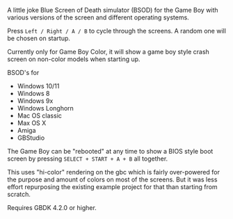 A little joke Blue Screen of Death simulator (BSOD) for the Game Boy with various versions of the screen and different operating systems.

Press `Left / Right / A / B` to cycle through the screens. A random one will be chosen on startup.

Currently only for Game Boy Color, it will show a game boy style crash screen on non-color models when starting up.

BSOD's for
- Windows 10/11
- Windows 8
- Windows 9x
- Windows Longhorn
- Mac OS classic
- Max OS X
- Amiga
- GBStudio

The Game Boy can be "rebooted" at any time to show a BIOS style boot screen by pressing `SELECT + START + A + B` all together.

This uses "hi-color" rendering on the gbc which is fairly over-powered for the purpose and amount of colors on most of the screens. But it was less effort repurposing the existing example project for that than starting from scratch.

Requires GBDK 4.2.0 or higher.
